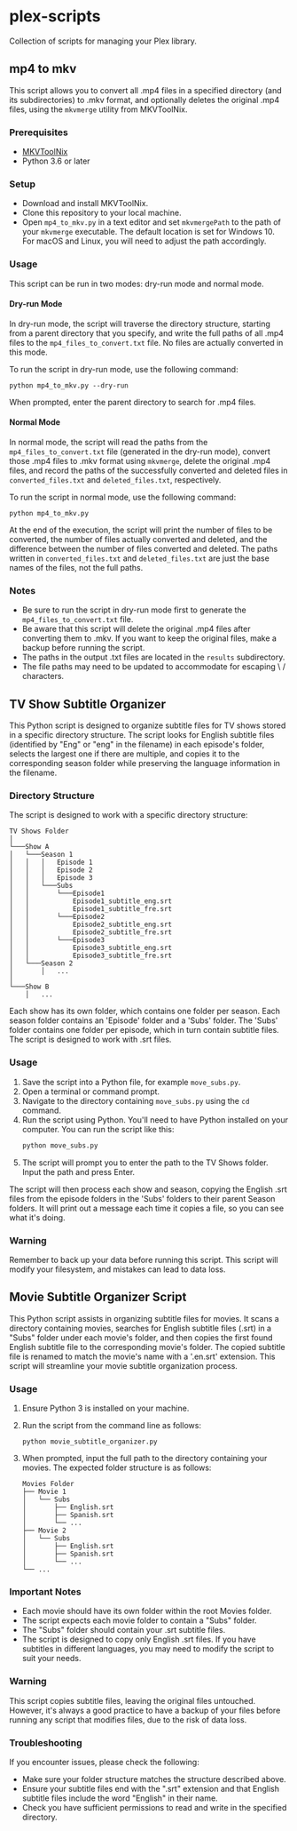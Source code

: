 # plex-scripts
Collection of scripts for managing your Plex library.

## mp4 to mkv
This script allows you to convert all .mp4 files in a specified directory (and its subdirectories) to .mkv format, and optionally deletes the original .mp4 files, using the `mkvmerge` utility from MKVToolNix.

### Prerequisites
- [MKVToolNix](https://mkvtoolnix.download/)
- Python 3.6 or later

### Setup
- Download and install MKVToolNix.
- Clone this repository to your local machine.
- Open `mp4_to_mkv.py` in a text editor and set `mkvmergePath` to the path of your `mkvmerge` executable. The default location is set for Windows 10. For macOS and Linux, you will need to adjust the path accordingly.

### Usage
This script can be run in two modes: dry-run mode and normal mode.

#### Dry-run Mode
In dry-run mode, the script will traverse the directory structure, starting from a parent directory that you specify, and write the full paths of all .mp4 files to the `mp4_files_to_convert.txt` file. No files are actually converted in this mode.

To run the script in dry-run mode, use the following command:

```
python mp4_to_mkv.py --dry-run
```

When prompted, enter the parent directory to search for .mp4 files.

#### Normal Mode
In normal mode, the script will read the paths from the `mp4_files_to_convert.txt` file (generated in the dry-run mode), convert those .mp4 files to .mkv format using `mkvmerge`, delete the original .mp4 files, and record the paths of the successfully converted and deleted files in `converted_files.txt` and `deleted_files.txt`, respectively.

To run the script in normal mode, use the following command:

```
python mp4_to_mkv.py
```

At the end of the execution, the script will print the number of files to be converted, the number of files actually converted and deleted, and the difference between the number of files converted and deleted. The paths written in `converted_files.txt` and `deleted_files.txt` are just the base names of the files, not the full paths.

### Notes
- Be sure to run the script in dry-run mode first to generate the `mp4_files_to_convert.txt` file.
- Be aware that this script will delete the original .mp4 files after converting them to .mkv. If you want to keep the original files, make a backup before running the script.
- The paths in the output .txt files are located in the `results` subdirectory.
- The file paths may need to be updated to accommodate for escaping \ / characters.



## TV Show Subtitle Organizer

This Python script is designed to organize subtitle files for TV shows stored in a specific directory structure. The script looks for English subtitle files (identified by "Eng" or "eng" in the filename) in each episode's folder, selects the largest one if there are multiple, and copies it to the corresponding season folder while preserving the language information in the filename.

### Directory Structure

The script is designed to work with a specific directory structure:

```
TV Shows Folder
│
└───Show A
│   └───Season 1
│   │   │   Episode 1
│   │   │   Episode 2
│   │   │   Episode 3
│   │   └───Subs
│   │       └───Episode1
│   │           Episode1_subtitle_eng.srt
│   │           Episode1_subtitle_fre.srt
│   │       └───Episode2
│   │           Episode2_subtitle_eng.srt
│   │           Episode2_subtitle_fre.srt
│   │       └───Episode3
│   │           Episode3_subtitle_eng.srt
│   │           Episode3_subtitle_fre.srt
│   └───Season 2
│       │   ...
│   
└───Show B
    │   ...
```

Each show has its own folder, which contains one folder per season. Each season folder contains an 'Episode' folder and a 'Subs' folder. The 'Subs' folder contains one folder per episode, which in turn contain subtitle files. The script is designed to work with .srt files.

### Usage

1. Save the script into a Python file, for example `move_subs.py`.
2. Open a terminal or command prompt.
3. Navigate to the directory containing `move_subs.py` using the `cd` command.
4. Run the script using Python. You'll need to have Python installed on your computer. You can run the script like this:
    ```bash
    python move_subs.py
    ```
5. The script will prompt you to enter the path to the TV Shows folder. Input the path and press Enter.

The script will then process each show and season, copying the English .srt files from the episode folders in the 'Subs' folders to their parent Season folders. It will print out a message each time it copies a file, so you can see what it's doing.

### Warning

Remember to back up your data before running this script. This script will modify your filesystem, and mistakes can lead to data loss.


## Movie Subtitle Organizer Script

This Python script assists in organizing subtitle files for movies. It scans a directory containing movies, searches for English subtitle files (.srt) in a "Subs" folder under each movie's folder, and then copies the first found English subtitle file to the corresponding movie's folder. The copied subtitle file is renamed to match the movie's name with a '.en.srt' extension. This script will streamline your movie subtitle organization process.

### Usage

1. Ensure Python 3 is installed on your machine.

2. Run the script from the command line as follows:
   ```
   python movie_subtitle_organizer.py
   ```

3. When prompted, input the full path to the directory containing your movies. The expected folder structure is as follows:

   ```
   Movies Folder
   ├── Movie 1
   │   └── Subs
   │       ├── English.srt
   │       ├── Spanish.srt
   │       └── ...
   ├── Movie 2
   │   └── Subs
   │       ├── English.srt
   │       ├── Spanish.srt
   │       └── ...
   └── ...
   ```

### Important Notes

- Each movie should have its own folder within the root Movies folder.
- The script expects each movie folder to contain a "Subs" folder.
- The "Subs" folder should contain your .srt subtitle files.
- The script is designed to copy only English .srt files. If you have subtitles in different languages, you may need to modify the script to suit your needs.

### Warning

This script copies subtitle files, leaving the original files untouched. However, it's always a good practice to have a backup of your files before running any script that modifies files, due to the risk of data loss.

### Troubleshooting

If you encounter issues, please check the following:

- Make sure your folder structure matches the structure described above.
- Ensure your subtitle files end with the ".srt" extension and that English subtitle files include the word "English" in their name.
- Check you have sufficient permissions to read and write in the specified directory.
